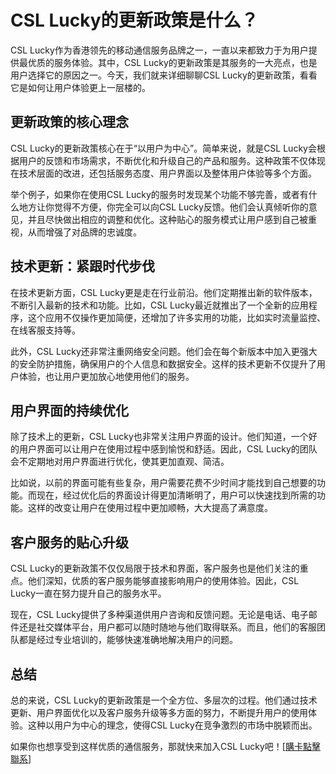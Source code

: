 # CSL Lucky的更新政策是什么？

CSL Lucky作为香港领先的移动通信服务品牌之一，一直以来都致力于为用户提供最优质的服务体验。其中，CSL Lucky的更新政策是其服务的一大亮点，也是用户选择它的原因之一。今天，我们就来详细聊聊CSL Lucky的更新政策，看看它是如何让用户体验更上一层楼的。

## 更新政策的核心理念

CSL Lucky的更新政策核心在于“以用户为中心”。简单来说，就是CSL Lucky会根据用户的反馈和市场需求，不断优化和升级自己的产品和服务。这种政策不仅体现在技术层面的改进，还包括服务态度、用户界面以及整体用户体验等多个方面。

举个例子，如果你在使用CSL Lucky的服务时发现某个功能不够完善，或者有什么地方让你觉得不方便，你完全可以向CSL Lucky反馈。他们会认真倾听你的意见，并且尽快做出相应的调整和优化。这种贴心的服务模式让用户感到自己被重视，从而增强了对品牌的忠诚度。

## 技术更新：紧跟时代步伐

在技术更新方面，CSL Lucky更是走在行业前沿。他们定期推出新的软件版本，不断引入最新的技术和功能。比如，CSL Lucky最近就推出了一个全新的应用程序，这个应用不仅操作更加简便，还增加了许多实用的功能，比如实时流量监控、在线客服支持等。

此外，CSL Lucky还非常注重网络安全问题。他们会在每个新版本中加入更强大的安全防护措施，确保用户的个人信息和数据安全。这样的技术更新不仅提升了用户体验，也让用户更加放心地使用他们的服务。

## 用户界面的持续优化

除了技术上的更新，CSL Lucky也非常关注用户界面的设计。他们知道，一个好的用户界面可以让用户在使用过程中感到愉悦和舒适。因此，CSL Lucky的团队会不定期地对用户界面进行优化，使其更加直观、简洁。

比如说，以前的界面可能有些复杂，用户需要花费不少时间才能找到自己想要的功能。而现在，经过优化后的界面设计得更加清晰明了，用户可以快速找到所需的功能。这样的改变让用户在使用过程中更加顺畅，大大提高了满意度。

## 客户服务的贴心升级

CSL Lucky的更新政策不仅仅局限于技术和界面，客户服务也是他们关注的重点。他们深知，优质的客户服务能够直接影响用户的使用体验。因此，CSL Lucky一直在努力提升自己的服务水平。

现在，CSL Lucky提供了多种渠道供用户咨询和反馈问题。无论是电话、电子邮件还是社交媒体平台，用户都可以随时随地与他们取得联系。而且，他们的客服团队都是经过专业培训的，能够快速准确地解决用户的问题。

## 总结

总的来说，CSL Lucky的更新政策是一个全方位、多层次的过程。他们通过技术更新、用户界面优化以及客户服务升级等多方面的努力，不断提升用户的使用体验。这种以用户为中心的理念，使得CSL Lucky在竞争激烈的市场中脱颖而出。

如果你也想享受到这样优质的通信服务，那就快来加入CSL Lucky吧！[[購卡點擊聯系](https://t.me/s/esim1088)]